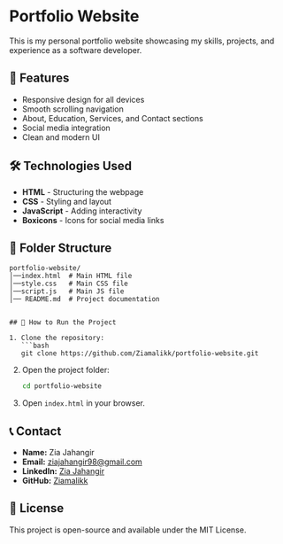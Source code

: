 # Portfolio Website

This is my personal portfolio website showcasing my skills, projects, and experience as a software developer.

## 📌 Features

- Responsive design for all devices
- Smooth scrolling navigation
- About, Education, Services, and Contact sections
- Social media integration
- Clean and modern UI

## 🛠️ Technologies Used

- **HTML** - Structuring the webpage
- **CSS** - Styling and layout
- **JavaScript** - Adding interactivity
- **Boxicons** - Icons for social media links

## 📁 Folder Structure

```
portfolio-website/
│──index.html  # Main HTML file
│──style.css   # Main CSS file 
│──script.js   # Main JS file
│── README.md  # Project documentation


## 🎯 How to Run the Project

1. Clone the repository:
   ```bash
   git clone https://github.com/Ziamalikk/portfolio-website.git
   ```
2. Open the project folder:
   ```bash
   cd portfolio-website
   ```
3. Open `index.html` in your browser.

## 📞 Contact

- **Name:** Zia Jahangir
- **Email:** [ziajahangir98@gmail.com](mailto\:ziajahangir98@gmail.com)
- **LinkedIn:** [Zia Jahangir](https://www.linkedin.com/in/zia-jahangir-1a09a9269/)
- **GitHub:** [Ziamalikk](https://github.com/Ziamalikk)

## 📜 License

This project is open-source and available under the MIT License.

